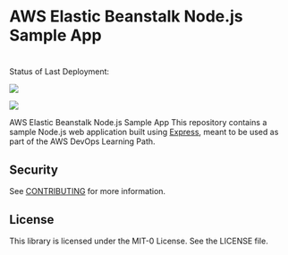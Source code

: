 # AWS Elastic Beanstalk Node.js Sample App
#
Status of Last Deployment:<br>

<img src="https://img.shields.io/badge/AWS--Elastic--Beanstalk--Node.js--Sample--App-passing-green/main"><br>

<img src="https://img.shields.io/github/checks-status/SergiGan/aws-elastic-beanstalk-express-js-sample/main?style=social"><br>


AWS Elastic Beanstalk Node.js Sample App
This repository contains a sample Node.js web application built using [Express](https://expressjs.com/), meant to be used as part of the AWS DevOps Learning Path.

## Security

See [CONTRIBUTING](CONTRIBUTING.md#security-issue-notifications) for more information.

## License

This library is licensed under the MIT-0 License. See the LICENSE file.